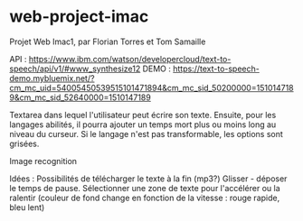 # web-project-imac
Projet Web Imac1, par Florian Torres et Tom Samaille

API : https://www.ibm.com/watson/developercloud/text-to-speech/api/v1/#www_synthesize12
DEMO : https://text-to-speech-demo.mybluemix.net/?cm_mc_uid=54005450539515101471894&cm_mc_sid_50200000=1510147189&cm_mc_sid_52640000=1510147189

Textarea dans lequel l'utilisateur peut écrire son texte.
Ensuite, pour les langages abilités, il pourra ajouter un temps mort plus ou moins long au niveau du curseur.
Si le langage n'est pas transformable, les options sont grisées.

Image recognition

Idées :
Possibilités de télécharger le texte à la fin (mp3?)
Glisser - déposer le temps de pause.
Sélectionner une zone de texte pour l'accélérer ou la ralentir (couleur de fond change en fonction de la vitesse : rouge rapide, bleu lent)